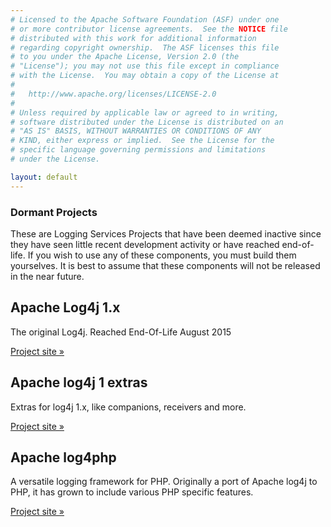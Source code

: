 ```yaml
---
# Licensed to the Apache Software Foundation (ASF) under one
# or more contributor license agreements.  See the NOTICE file
# distributed with this work for additional information
# regarding copyright ownership.  The ASF licenses this file
# to you under the Apache License, Version 2.0 (the
# "License"); you may not use this file except in compliance
# with the License.  You may obtain a copy of the License at
#
#   http://www.apache.org/licenses/LICENSE-2.0
#
# Unless required by applicable law or agreed to in writing,
# software distributed under the License is distributed on an
# "AS IS" BASIS, WITHOUT WARRANTIES OR CONDITIONS OF ANY
# KIND, either express or implied.  See the License for the
# specific language governing permissions and limitations
# under the License.

layout: default
---
```


### Dormant Projects

These are Logging Services Projects that have been deemed inactive since they have seen little recent
development activity or have reached end-of-life. If you wish to use any of these components, you must
build them yourselves. It is best to assume that these components will not be released in the near 
future.

<div class="row">
        <div class="span4">
                <h2>Apache Log4j 1.x</h2>
                <p>The original Log4j. Reached End-Of-Life August 2015</p>
                <p><a target="_blank" class="btn" href="log4j/1.2/index.html">Project site &raquo;</a></p>
        </div>
        <div class="span4">
                <h2>Apache log4j 1 extras</h2>
                <p>Extras for log4j 1.x, like companions, receivers and more.</p>
                <p><a target="_blank" class="btn" href="log4j/extras/index.html">Project site &raquo;</a></p>
        </div>
        <div class="span4">
                <h2>Apache log4php</h2>
                <p>A versatile logging framework for PHP. Originally a port of Apache log4j to PHP, it has grown to include
                various PHP specific features.</p>
                <p><a target="_blank" class="btn" href="log4php">Project site &raquo;</a></p>
        </div>
</div>
